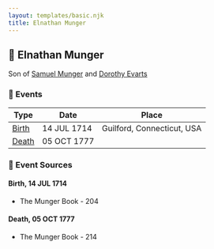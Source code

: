 ```yaml
---
layout: templates/basic.njk
title: Elnathan Munger
---
```

## 🔵 Elnathan Munger

Son of [Samuel Munger](/people/6/64239804) and [Dorothy Evarts](/people/5/59501816)

### 📆 Events

Type | Date | Place
------ | ------ | ------
[Birth](#event-event-2) | 14 JUL 1714 | Guilford, Connecticut, USA
[Death](#event-event-3) | 05 OCT 1777 |

### 📰 Event Sources

#### <a id="event-event-2"></a> Birth, 14 JUL 1714
* The Munger Book  - 204

#### <a id="event-event-3"></a> Death, 05 OCT 1777
* The Munger Book  - 214